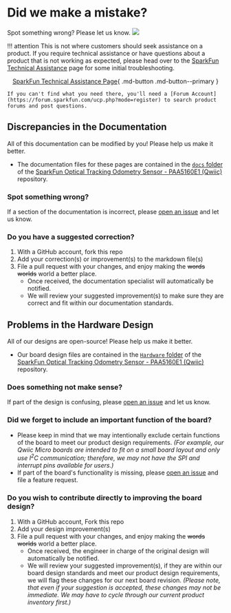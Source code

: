 # Did we make a mistake?

Spot something wrong? Please let us know. <a href="https://github.com/sparkfun/SparkFun_Optical_Tracking_Odometry_Sensor/issues" alt="Issues"><img src="https://img.shields.io/github/issues/sparkfun/SparkFun_Optical_Tracking_Odometry_Sensor.svg" /></a>

!!! attention
    This is not where customers should seek assistance on a product. If you require technical assistance or have questions about a product that is not working as expected, please head over to the [SparkFun Technical Assistance](https://www.sparkfun.com/technical_assistance) page for some initial troubleshooting.
    <center>
    [SparkFun Technical Assistance Page](https://www.sparkfun.com/technical_assistance){ .md-button .md-button--primary }
    </center>
    
    If you can't find what you need there, you'll need a [Forum Account](https://forum.sparkfun.com/ucp.php?mode=register) to search product forums and post questions.

## Discrepancies in the Documentation

All of this documentation can be modified by you! Please help us make it better.

* The documentation files for these pages are contained in the [`docs` folder](https://github.com/sparkfun/SparkFun_Optical_Tracking_Odometry_Sensor/tree/main/docs) of the [SparkFun Optical Tracking Odometry Sensor - PAA5160E1 (Qwiic)](https://github.com/sparkfun/SparkFun_Optical_Tracking_Odometry_Sensor) repository.

### Spot something wrong?
If a section of the documentation is incorrect, please [open an issue](https://github.com/sparkfun/SparkFun_Optical_Tracking_Odometry_Sensor/issues) and let us know.

### Do you have a suggested correction?
1. With a GitHub account, fork this repo
2. Add your correction(s) or improvement(s) to the markdown file(s)
3. File a pull request with your changes, and enjoy making the ~~words~~ ~~worlds~~ world a better place.
    * Once received, the documentation specialist will automatically be notified.
    * We will review your suggested improvement(s) to make sure they are correct and fit within our documentation standards.

## Problems in the Hardware Design

All of our designs are open-source! Please help us make it better.

* Our board design files are contained in the [`Hardware` folder](https://github.com/sparkfun/SparkFun_Optical_Tracking_Odometry_Sensor/tree/main/Hardware) of the [SparkFun Optical Tracking Odometry Sensor - PAA5160E1 (Qwiic)](https://github.com/sparkfun/SparkFun_Optical_Tracking_Odometry_Sensor) repository. 

### Does something not make sense?
If part of the design is confusing, please [open an issue](https://github.com/sparkfun/SparkFun_Optical_Tracking_Odometry_Sensor/issues) and let us know.

### Did we forget to include an important function of the board?
* Please keep in mind that we may intentionally exclude certain functions of the board to meet our product design requirements. *(For example, our Qwiic Micro boards are intended to fit on a small board layout and only use I<sup>2</sup>C communication; therefore, we may not have the SPI and interrupt pins available for users.)*
* If part of the board's functionality is missing, please [open an issue](https://github.com/sparkfun/SparkFun_Optical_Tracking_Odometry_Sensor/issues) and file a feature request.

### Do you wish to contribute directly to improving the board design?
1. With a GitHub account, Fork this repo
2. Add your design improvement(s)
3. File a pull request with your changes, and enjoy making the ~~words~~ ~~worlds~~ world a better place.
    * Once received, the engineer in charge of the original design will automatically be notified.
    * We will review your suggested improvement(s), if they are within our board design standards and meet our product design requirements, we will flag these changes for our next board revision. *(Please note, that even if your suggestion is accepted, these changes may not be immediate. We may have to cycle through our current product inventory first.)*

